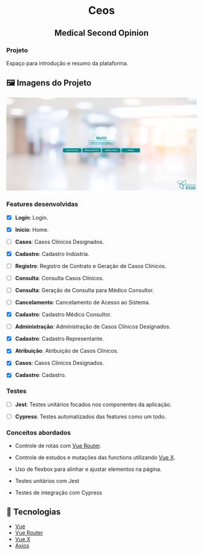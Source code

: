 <!-- Title -->
<h1 align="center"> Ceos  </h1>

<!-- Subtitle -->
<h2 align="center"> Medical Second Opinion </h2>

### Projeto

Espaço para introdução e resumo da plataforma.

## 🖼️ Imagens do Projeto
<div align="center">
  <img src="./src/assets/screenshot-login.png">
</div>

### Features desenvolvidas

- [x] **Login**: Login.

- [x] **Início**: Home.

- [ ] **Casos**: Casos Clínicos Designados.

<!-- Instituto Ceos -->

- [x] **Cadastro**: Cadastro Indústria.

- [ ] **Registro**: Registro de Contrato e Geração de Casos Clínicos.

- [ ] **Consulta**: Consulta Casos Clínicos.

- [ ] **Consulta**: Geração de Consulta para Médico Consultor.

- [ ] **Cancelamento**: Cancelamento de Acesso ao Sistema.

<!-- Médico Consultor -->

- [x] **Cadastro**: Cadastro Médico Consultor.

- [ ] **Administração**: Administração de Casos Clínicos Designados.

<!-- Patrocinador -->

- [x] **Cadastro**: Cadastro Representante.

- [x] **Atribuição**: Atribuição de Casos Clínicos.

- [x] **Casos**: Casos Clínicos Designados.

<!-- Médico Cliente -->

- [x] **Cadastro**: Cadastro. 


### Testes

- [ ] **Jest**: Testes unitários focados nos componentes da aplicação.
  
- [ ] **Cypress**: Testes automatizados das features como um todo.

### Conceitos abordados

- Controle de rotas com [Vue Router](https://router.vuejs.org/).

- Controle de estudos e mutações das functions utilizando [Vue X](https://vuex.vuejs.org/).

- Uso de flexbox para alinhar e ajustar elementos na página.

- Testes unitários com Jest

- Testes de integração com Cypress

## :rocket: Tecnologias

-  [Vue](https://vuejs.org/guide/introduction.html)
-  [Vue Router](https://router.vuejs.org/)
-  [Vue X](https://vuex.vuejs.org/)
-  [Axios](https://github.com/axios/axios)
